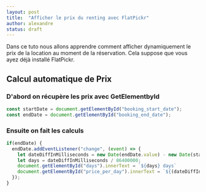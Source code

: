 ```yaml
---
layout: post
title:  "Afficher le prix du renting avec FlatPickr"
author: alexandre
status: draft
---
```


Dans ce tuto nous allons apprendre comment afficher dynamiquement le prix de la location au moment de la réservation. Cela suppose que vous ayez déjà installé FlatPickr.

## Calcul automatique de Prix


### D'abord on récupère les prix avec GetElementbyId

```js
const startDate = document.getElementById("booking_start_date");
const endDate = document.getElementById("booking_end_date");
```

### Ensuite on fait les calculs

```js
if(endDate) {
  endDate.addEventListener("change", (event) => {
    let dateDiffInMilliseconds = new Date(endDate.value) - new Date(startDate.value) + 86400000;
    let days = dateDiffInMilliseconds / 86400000;
    document.getElementById("days").innerText = `${days} days`
    document.getElementById("price_per_day").innerText = `${(dateDiffInMilliseconds/ 86400000) * 75}€`
  });
}
```
